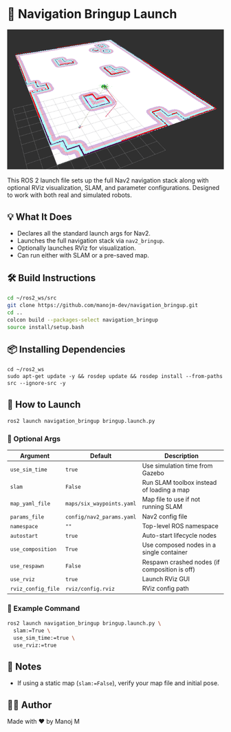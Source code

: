 # 🧭 Navigation Bringup Launch

![alt text](media/goal.png)

This ROS 2 launch file sets up the full Nav2 navigation stack along with optional RViz visualization, SLAM, and parameter configurations. Designed to work with both real and simulated robots.


## 💡 What It Does

- Declares all the standard launch args for Nav2.
- Launches the full navigation stack via `nav2_bringup`.
- Optionally launches RViz for visualization.
- Can run either with SLAM or a pre-saved map.


## 🛠️ Build Instructions

```bash
cd ~/ros2_ws/src
git clone https://github.com/manojm-dev/navigation_bringup.git
cd ..
colcon build --packages-select navigation_bringup
source install/setup.bash
```

## 📦 Installing Dependencies

```
cd ~/ros2_ws
sudo apt-get update -y && rosdep update && rosdep install --from-paths src --ignore-src -y
```

## 🧾 How to Launch

```bash
ros2 launch navigation_bringup bringup.launch.py
```

### 🔧 Optional Args

| Argument           | Default                   | Description |
|--------------------|----------------------------|-------------|
| `use_sim_time`     | `true`                     | Use simulation time from Gazebo |
| `slam`             | `False`                    | Run SLAM toolbox instead of loading a map |
| `map_yaml_file`    | `maps/six_waypoints.yaml`  | Map file to use if not running SLAM |
| `params_file`      | `config/nav2_params.yaml`  | Nav2 config file |
| `namespace`        | `""`                       | Top-level ROS namespace |
| `autostart`        | `true`                     | Auto-start lifecycle nodes |
| `use_composition`  | `True`                     | Use composed nodes in a single container |
| `use_respawn`      | `False`                    | Respawn crashed nodes (if composition is off) |
| `use_rviz`         | `true`                     | Launch RViz GUI |
| `rviz_config_file` | `rviz/config.rviz`         | RViz config path |


### 🔄 Example Command

```bash
ros2 launch navigation_bringup bringup.launch.py \
  slam:=True \
  use_sim_time:=true \
  use_rviz:=true
```

## 🧠 Notes

- If using a static map (`slam:=False`), verify your map file and initial pose.


## 👨‍💻 Author
Made with ❤️ by Manoj M